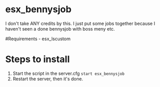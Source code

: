 # esx_bennysjob

I don't take ANY credits by this. I just put some jobs together because I haven't seen a done bennysjob with boss meny etc.

#Requirements
	- esx_lscustom

# Steps to install
1. Start the script in the server.cfg `start esx_bennysjob`
2. Restart the server, then it's done.

